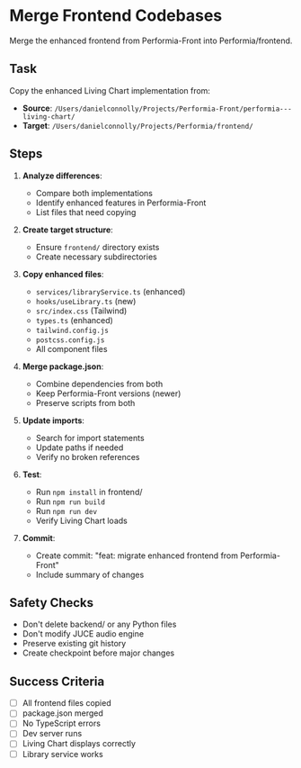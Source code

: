 # Merge Frontend Codebases

Merge the enhanced frontend from Performia-Front into Performia/frontend.

## Task

Copy the enhanced Living Chart implementation from:
- **Source**: `/Users/danielconnolly/Projects/Performia-Front/performia---living-chart/`
- **Target**: `/Users/danielconnolly/Projects/Performia/frontend/`

## Steps

1. **Analyze differences**:
   - Compare both implementations
   - Identify enhanced features in Performia-Front
   - List files that need copying

2. **Create target structure**:
   - Ensure `frontend/` directory exists
   - Create necessary subdirectories

3. **Copy enhanced files**:
   - `services/libraryService.ts` (enhanced)
   - `hooks/useLibrary.ts` (new)
   - `src/index.css` (Tailwind)
   - `types.ts` (enhanced)
   - `tailwind.config.js`
   - `postcss.config.js`
   - All component files

4. **Merge package.json**:
   - Combine dependencies from both
   - Keep Performia-Front versions (newer)
   - Preserve scripts from both

5. **Update imports**:
   - Search for import statements
   - Update paths if needed
   - Verify no broken references

6. **Test**:
   - Run `npm install` in frontend/
   - Run `npm run build`
   - Run `npm run dev`
   - Verify Living Chart loads

7. **Commit**:
   - Create commit: "feat: migrate enhanced frontend from Performia-Front"
   - Include summary of changes

## Safety Checks

- Don't delete backend/ or any Python files
- Don't modify JUCE audio engine
- Preserve existing git history
- Create checkpoint before major changes

## Success Criteria

- [ ] All frontend files copied
- [ ] package.json merged
- [ ] No TypeScript errors
- [ ] Dev server runs
- [ ] Living Chart displays correctly
- [ ] Library service works
